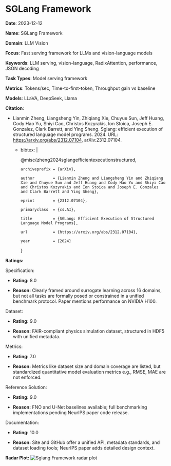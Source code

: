 # SGLang Framework


**Date**: 2023-12-12


**Name**: SGLang Framework


**Domain**: LLM Vision


**Focus**: Fast serving framework for LLMs and vision-language models


**Keywords**: LLM serving, vision-language, RadixAttention, performance, JSON decoding


**Task Types**: Model serving framework


**Metrics**: Tokens/sec, Time-to-first-token, Throughput gain vs baseline


**Models**: LLaVA, DeepSeek, Llama


**Citation**:


- Lianmin Zheng, Liangsheng Yin, Zhiqiang Xie, Chuyue Sun, Jeff Huang, Cody Hao Yu, Shiyi Cao, Christos Kozyrakis, Ion Stoica, Joseph E. Gonzalez, Clark Barrett, and Ying Sheng. Sglang: efficient execution of structured language model programs. 2024. URL: https://arxiv.org/abs/2312.07104, arXiv:2312.07104.

  - bibtex: |

      @misc{zheng2024sglangefficientexecutionstructured,

        archiveprefix = {arXiv},

        author        = {Lianmin Zheng and Liangsheng Yin and Zhiqiang Xie and Chuyue Sun and Jeff Huang and Cody Hao Yu and Shiyi Cao and Christos Kozyrakis and Ion Stoica and Joseph E. Gonzalez and Clark Barrett and Ying Sheng},

        eprint        = {2312.07104},

        primaryclass  = {cs.AI},

        title         = {SGLang: Efficient Execution of Structured Language Model Programs},

        url           = {https://arxiv.org/abs/2312.07104},

        year          = {2024}

      }



**Ratings:**


Specification:


  - **Rating:** 8.0


  - **Reason:** Clearly framed around surrogate learning across 16 domains, but not all tasks are formally posed or constrained in a unified benchmark protocol. Paper mentions performance on NVIDIA H100. 


Dataset:


  - **Rating:** 9.0


  - **Reason:** FAIR-compliant physics simulation dataset, structured in HDF5 with unified metadata. 


Metrics:


  - **Rating:** 7.0


  - **Reason:** Metrics like dataset size and domain coverage are listed, but standardized quantitative model evaluation metrics  e.g., RMSE, MAE  are not enforced. 


Reference Solution:


  - **Rating:** 9.0


  - **Reason:** FNO and U-Net baselines available; full benchmarking implementations pending NeurIPS paper code release. 


Documentation:


  - **Rating:** 10.0


  - **Reason:** Site and GitHub offer a unified API, metadata standards, and dataset loading tools; NeurIPS paper adds detailed design context. 


**Radar Plot:**
 ![Sglang Framework radar plot](../../tex/images/sglang_framework_radar.png)